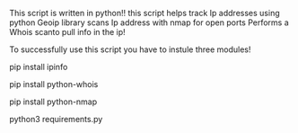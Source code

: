 This script is written in python!!
this script helps track Ip addresses using python Geoip library
scans Ip address with nmap for open ports
Performs a Whois scanto pull info in the ip!


To successfully use this script you have to instule three modules!


pip install ipinfo

pip install python-whois

pip install python-nmap
          
python3 requirements.py
